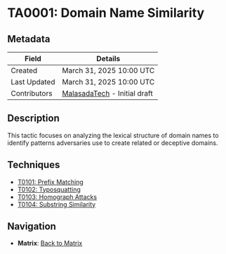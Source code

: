 # TA0001: Domain Name Similarity

## Metadata
| Field          | Details                                      |
|----------------|----------------------------------------------|
| Created        | March 31, 2025 10:00 UTC                    |
| Last Updated   | March 31, 2025 10:00 UTC                    |
| Contributors   | [MalasadaTech](../../contributors.md#malasadatech) - Initial draft |

## Description
This tactic focuses on analyzing the lexical structure of domain names to identify patterns adversaries use to create related or deceptive domains.

## Techniques
- [T0101: Prefix Matching](../../techniques/T0101.md)
- [T0102: Typosquatting](../../techniques/T0102.md)
- [T0103: Homograph Attacks](../../techniques/T0103.md)
- [T0104: Substring Similarity](../../techniques/T0104.md)

## Navigation
- **Matrix**: [Back to Matrix](../../matrix.md)
